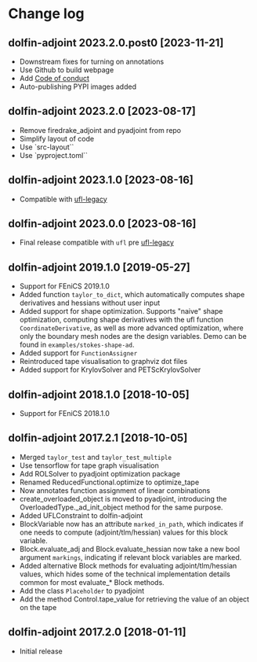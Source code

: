 # Change log

## dolfin-adjoint 2023.2.0.post0 [2023-11-21]
- Downstream fixes for turning on annotations
- Use Github to build webpage
- Add [Code of conduct](./CODE_OF_CONDUCT.md)
- Auto-publishing PYPI images added

## dolfin-adjoint 2023.2.0 [2023-08-17]

- Remove firedrake_adjoint and pyadjoint from repo
- Simplify layout of code
- Use `src-layout``
- Use `pyproject.toml``

## dolfin-adjoint 2023.1.0 [2023-08-16]

- Compatible with [ufl-legacy](https://github.com/FEniCS/ufl-legacy)

## dolfin-adjoint 2023.0.0 [2023-08-16]

- Final release compatible with `ufl` pre [ufl-legacy](https://github.com/FEniCS/ufl-legacy)

## dolfin-adjoint 2019.1.0 [2019-05-27]

- Support for FEniCS 2019.1.0
- Added function `taylor_to_dict`, which automatically computes shape derivatives and hessians without user input
- Added support for shape optimization. Supports "naive" shape optimization, computing shape derivatives with the ufl function `CoordinateDerivative`, as well as more advanced optimization, where only the boundary mesh nodes are the design variables. Demo can be found in `examples/stokes-shape-ad`.
- Added support for `FunctionAssigner`
- Reintroduced tape visualisation to graphviz dot files
- Added support for KrylovSolver and PETScKrylovSolver

## dolfin-adjoint 2018.1.0 [2018-10-05]

- Support for FEniCS 2018.1.0

## dolfin-adjoint 2017.2.1 [2018-10-05]

- Merged `taylor_test` and `taylor_test_multiple`
- Use tensorflow for tape graph visualisation
- Add ROLSolver to pyadjoint optimization package
- Renamed ReducedFunctional.optimize to optimize_tape
- Now annotates function assignment of linear combinations
- create_overloaded_object is moved to pyadjoint, introducing the OverloadedType.\_ad_init_object method for the same purpose.
- Added UFLConstraint to dolfin-adjoint
- BlockVariable now has an attribute `marked_in_path`, which indicates if one needs to compute (adjoint/tlm/hessian) values for this block variable.
- Block.evaluate_adj and Block.evaluate_hessian now take a new bool argument `markings`, indicating if relevant block variables are marked.
- Added alternative Block methods for evaluating adjoint/tlm/hessian values, which hides some of the technical implementation details common for most evaluate\_\* Block methods.
- Add the class `Placeholder` to pyadjoint
- Add the method Control.tape_value for retrieving the value of an object on the tape

## dolfin-adjoint 2017.2.0 [2018-01-11]

- Initial release
